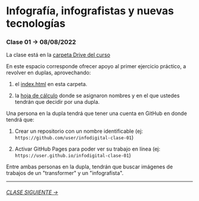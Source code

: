 # Infografía, infografistas y nuevas tecnologías

### Clase 01 → 08/08/2022

La clase está en la [carpeta Drive del curso](https://docs.google.com/presentation/d/1OtQAFa_0O7-IZ0z_A5zW436tSTwXnjELVacj-UjrYgY/edit?usp=sharing)

En este espacio corresponde ofrecer apoyo al primer ejercicio práctico, a revolver en duplas, aprovechando: 

1. el [index.html](https://profesorfaco.github.io/dno075-2022-2/clase-01/) en esta carpeta.

2. la [hoja de cálculo](https://docs.google.com/spreadsheets/d/1hxDagDta1M6MUl6zTjGDKRcsCIF9jhs7eP4VokoKzIU/edit?usp=sharing) donde se asignaron nombres y en el que ustedes tendrán que decidir por una dupla.

Una persona en la dupla tendrá que tener una cuenta en GitHub en donde tendrá que:

1. Crear un repositorio con un nombre identificable (ej: `https://github.com/user/infodigital-clase-01`)

2. Activar GitHub Pages para poder ver su trabajo en línea (ej: `https://user.github.io/infodigital-clase-01`)

Entre ambas personas en la dupla, tendrán que buscar imágenes de trabajos de un "transformer" y un "infografista".




- - - - - - - 

###### [CLASE SIGUIENTE →](https://github.com/profesorfaco/dno075-2022-2/tree/main/clase-03) 
